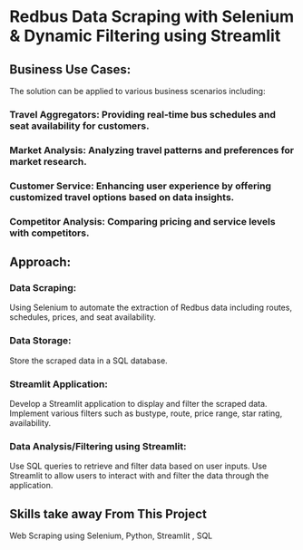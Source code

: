 # Redbus Data Scraping with Selenium & Dynamic Filtering using Streamlit

## Business Use Cases:

The solution can be applied to various business scenarios including:

### Travel Aggregators: Providing real-time bus schedules and seat availability for customers.
### Market Analysis: Analyzing travel patterns and preferences for market research.
### Customer Service: Enhancing user experience by offering customized travel options based on data insights.
### Competitor Analysis: Comparing pricing and service levels with competitors.

## Approach:

### Data Scraping:
Using Selenium to automate the extraction of Redbus data including routes, schedules, prices, and seat availability.
### Data Storage:
Store the scraped data in a SQL database.
### Streamlit Application:
Develop a Streamlit application to display and filter the scraped data.
Implement various filters such as bustype, route, price range, star rating, availability.

### Data Analysis/Filtering using Streamlit:
Use SQL queries to retrieve and filter data based on user inputs.
Use Streamlit to allow users to interact with and filter the data through the application.

## Skills take away From This Project
Web Scraping using Selenium, Python, Streamlit , SQL

